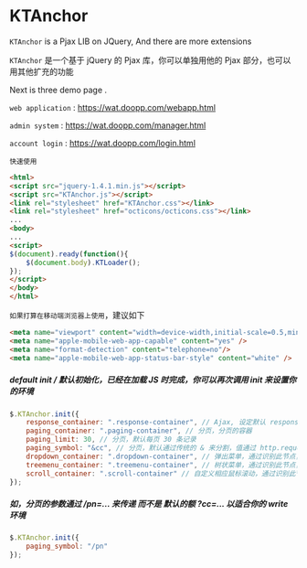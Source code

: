 # KTAnchor

`KTAnchor` is a Pjax LIB on JQuery, And there are more extensions

`KTAnchor` 是一个基于 jQuery 的 Pjax 库，你可以单独用他的 Pjax 部分，也可以用其他扩充的功能

Next is three demo page .

`web application` : https://wat.doopp.com/webapp.html

`admin system` : https://wat.doopp.com/manager.html

`account login` : https://wat.doopp.com/login.html

`快速使用`
``` html
<html>
<script src="jquery-1.4.1.min.js"></script>
<script src="KTAnchor.js"></script>
<link rel="stylesheet" href="KTAnchor.css"></link>
<link rel="stylesheet" href="octicons/octicons.css"></link>
...
<body>
...
<script>
$(document).ready(function(){
	$(document.body).KTLoader();
});
</script>
</body>
</html>
```

`如果打算在移动端浏览器上使用`，建议如下
```html
<meta name="viewport" content="width=device-width,initial-scale=0.5,minimum-scale=0.5,maximum-scale=0.5,user-scalable=no"/>
<meta name="apple-mobile-web-app-capable" content="yes" />
<meta name="format-detection" content="telephone=no"/>
<meta name="apple-mobile-web-app-status-bar-style" content="white" />
```

##### default init / 默认初始化，已经在加载 JS 时完成，你可以再次调用 init 来设置你的环境

``` javascript
$.KTAnchor.init({
	response_container: ".response-container", // Ajax, 设定默认 response 填充的区域
	paging_container: ".paging-container", // 分页，分页的容器
	paging_limit: 30, // 分页，默认每页 30 条记录
	paging_symbol: "&cc", // 分页，默认通过传统的 & 来分割，值通过 http.request.GET.cc 来传递
	dropdown_container: ".dropdown-container", // 弹出菜单，通过识别此节点，来绑定 下拉菜单的 事件
	treemenu_container: ".treemenu-container", // 树状菜单，通过识别此节点，来绑定 树状菜单 点击事件
	scroll_container: ".scroll-container" // 自定义相应鼠标滚动，通过识别此节点，来绑定
});
```

##### 如，分页的参数通过 /pn=... 来传递 而不是 默认的额 ?cc=... 以适合你的 write 环境

``` javascript
$.KTAnchor.init({
	paging_symbol: "/pn"
});
```
